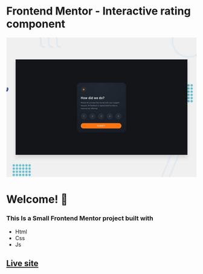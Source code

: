 # Frontend Mentor - Interactive rating component

![Design preview for the Interactive rating component coding challenge](./images/desktop-preview.jpg)

# Welcome! 👋

### This Is a Small Frontend Mentor project built with

- Html
- Css 
- Js

## **[Live site](https://jolly-faun-283ad5.netlify.app)**
